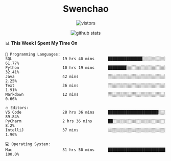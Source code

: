 <h1 align="center">Swenchao</h3>

<p align="center">
  <img src="https://visitor-badge.glitch.me/badge?page_id=Swenchao" alt="vistors" />
</p>

<p align="center">
  <img src="https://github-readme-stats.vercel.app/api?username=Swenchao&count_private=true&show_icons=true&theme=vue-dark&hide_title=true" alt="github stats" />
</p>

<!--START_SECTION:waka-->
📊 **This Week I Spent My Time On** 

```text
💬 Programming Languages: 
SQL                      19 hrs 40 mins      ███████████████░░░░░░░░░░   61.77% 
Python                   10 hrs 19 mins      ████████░░░░░░░░░░░░░░░░░   32.41% 
Java                     42 mins             ░░░░░░░░░░░░░░░░░░░░░░░░░   2.25% 
Text                     36 mins             ░░░░░░░░░░░░░░░░░░░░░░░░░   1.91% 
Markdown                 12 mins             ░░░░░░░░░░░░░░░░░░░░░░░░░   0.66%

🔥 Editors: 
VS Code                  28 hrs 36 mins      ██████████████████████░░░   89.84% 
PyCharm                  2 hrs 36 mins       ██░░░░░░░░░░░░░░░░░░░░░░░   8.2% 
IntelliJ                 37 mins             ░░░░░░░░░░░░░░░░░░░░░░░░░   1.96%

💻 Operating System: 
Mac                      31 hrs 50 mins      █████████████████████████   100.0%

```


<!--END_SECTION:waka-->
